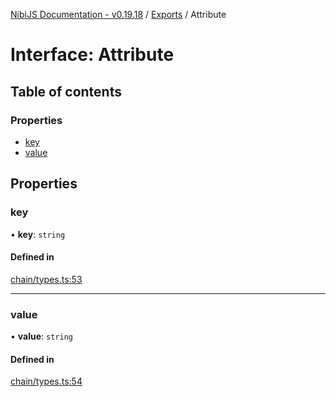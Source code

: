 [NibiJS Documentation - v0.19.18](../intro.md) / [Exports](../modules.md) / Attribute

# Interface: Attribute

## Table of contents

### Properties

- [key](Attribute.md#key)
- [value](Attribute.md#value)

## Properties

### key

• **key**: `string`

#### Defined in

[chain/types.ts:53](https://github.com/NibiruChain/ts-sdk/blob/f41d022/packages/nibijs/src/chain/types.ts#L53)

___

### value

• **value**: `string`

#### Defined in

[chain/types.ts:54](https://github.com/NibiruChain/ts-sdk/blob/f41d022/packages/nibijs/src/chain/types.ts#L54)
